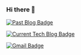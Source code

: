 ### Hi there 👋

  [![Past Blog Badge](http://img.shields.io/badge/Past%20blog-yellow?style=flat-square&logo=Naver&link=https://blog.naver.com/kjhg4782)](https://blog.naver.com/kjhg4782)

  [![Current Tech Blog Badge](http://img.shields.io/badge/Current%20blog-gray?style=flat-square&logo=tistory&link=https://kjhg478.tistory.com/)](https://kjhg478.tistory.com/)

  [![Gmail Badge](https://img.shields.io/badge/Gmail-d14836?style=flat-square&logo=Gmail&logoColor=white&link=mailto:kjhg478@gmail.com)](mailto:kjhg478@gmail.com)
